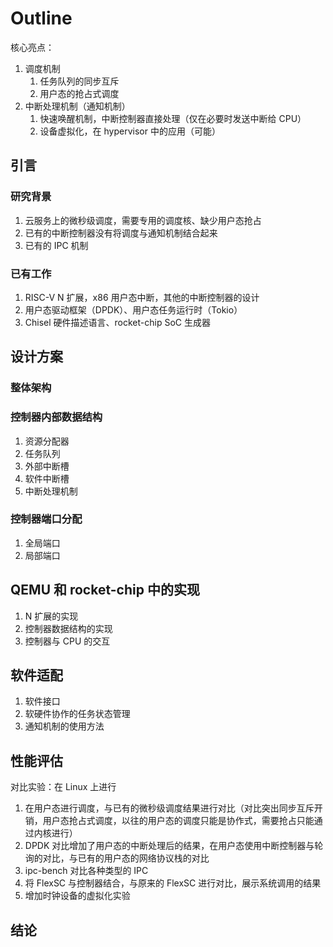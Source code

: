 # Outline

核心亮点：

1. 调度机制
   1. 任务队列的同步互斥
   2. 用户态的抢占式调度
2. 中断处理机制（通知机制）
   1. 快速唤醒机制，中断控制器直接处理（仅在必要时发送中断给 CPU）
   2. 设备虚拟化，在 hypervisor 中的应用（可能）

## 引言

### 研究背景

1. 云服务上的微秒级调度，需要专用的调度核、缺少用户态抢占
2. 已有的中断控制器没有将调度与通知机制结合起来
3. 已有的 IPC 机制

### 已有工作

1. RISC-V N 扩展，x86 用户态中断，其他的中断控制器的设计
2. 用户态驱动框架（DPDK）、用户态任务运行时（Tokio）
3. Chisel 硬件描述语言、rocket-chip SoC 生成器

## 设计方案

### 整体架构

### 控制器内部数据结构

1. 资源分配器
2. 任务队列
3. 外部中断槽
4. 软件中断槽
5. 中断处理机制

### 控制器端口分配

1. 全局端口
2. 局部端口

## QEMU 和 rocket-chip 中的实现

1. N 扩展的实现
2. 控制器数据结构的实现
3. 控制器与 CPU 的交互

## 软件适配

1. 软件接口
2. 软硬件协作的任务状态管理
3. 通知机制的使用方法

## 性能评估

对比实验：在 Linux 上进行

1. 在用户态进行调度，与已有的微秒级调度结果进行对比（对比突出同步互斥开销，用户态抢占式调度，以往的用户态的调度只能是协作式，需要抢占只能通过内核进行）
2. DPDK 对比增加了用户态的中断处理后的结果，在用户态使用中断控制器与轮询的对比，与已有的用户态的网络协议栈的对比
3. ipc-bench 对比各种类型的 IPC
4. 将 FlexSC 与控制器结合，与原来的 FlexSC 进行对比，展示系统调用的结果
5. 增加时钟设备的虚拟化实验

## 结论

